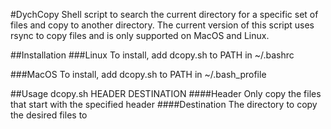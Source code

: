 #DychCopy
Shell script to search the current directory for a specific set of files and copy to another directory.
The current version of this script uses rsync to copy files and is only supported on MacOS and Linux.

##Installation
###Linux
To install, add dcopy.sh to PATH in ~/.bashrc

###MacOS
To install, add dcopy.sh to PATH in ~/.bash_profile

##Usage
dcopy.sh HEADER DESTINATION
####Header
Only copy the files that start with the specified header
####Destination
The directory to copy the desired files to
